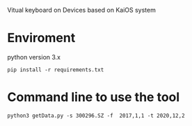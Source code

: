 Vitual keyboard on Devices based on KaiOS system

Enviroment
===========

python version 3.x

`pip install -r requirements.txt`


Command line to use the tool
==============================

`python3 getData.py -s 300296.SZ -f  2017,1,1 -t 2020,12,2`